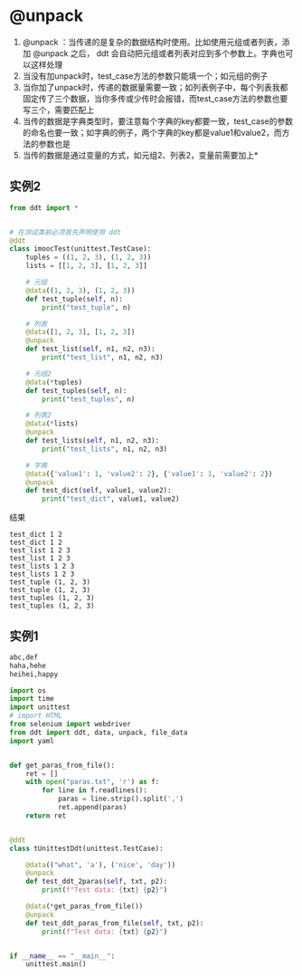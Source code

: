 # @unpack

1. @unpack ：当传递的是复杂的数据结构时使用。比如使用元组或者列表，添加 @unpack 之后， ddt 会自动把元组或者列表对应到多个参数上。字典也可以这样处理
2. 当没有加unpack时，test_case方法的参数只能填一个；如元组的例子
3. 当你加了unpack时，传递的数据量需要一致；如列表例子中，每个列表我都固定传了三个数据，当你多传或少传时会报错，而test_case方法的参数也要写三个，需要匹配上
4. 当传的数据是字典类型时，要注意每个字典的key都要一致，test_case的参数的命名也要一致；如字典的例子，两个字典的key都是value1和value2，而方法的参数也是
5. 当传的数据是通过变量的方式，如元组2、列表2，变量前需要加上*

## 实例2

```py
from ddt import *


# 在测试类前必须首先声明使用 ddt
@ddt
class imoocTest(unittest.TestCase):
    tuples = ((1, 2, 3), (1, 2, 3))
    lists = [[1, 2, 3], [1, 2, 3]]

    # 元组
    @data((1, 2, 3), (1, 2, 3))
    def test_tuple(self, n):
        print("test_tuple", n)

    # 列表
    @data([1, 2, 3], [1, 2, 3])
    @unpack
    def test_list(self, n1, n2, n3):
        print("test_list", n1, n2, n3)

    # 元组2
    @data(*tuples)
    def test_tuples(self, n):
        print("test_tuples", n)

    # 列表2
    @data(*lists)
    @unpack
    def test_lists(self, n1, n2, n3):
        print("test_lists", n1, n2, n3)

    # 字典
    @data({'value1': 1, 'value2': 2}, {'value1': 1, 'value2': 2})
    @unpack
    def test_dict(self, value1, value2):
        print("test_dict", value1, value2)
```
结果
```
test_dict 1 2
test_dict 1 2
test_list 1 2 3
test_list 1 2 3
test_lists 1 2 3
test_lists 1 2 3
test_tuple (1, 2, 3)
test_tuple (1, 2, 3)
test_tuples (1, 2, 3)
test_tuples (1, 2, 3)
```



## 实例1
```txt  paras.txt
abc,def
haha,hehe
heihei,happy
```

```py
import os
import time
import unittest
# import HTML
from selenium import webdriver
from ddt import ddt, data, unpack, file_data
import yaml


def get_paras_from_file():
    ret = []
    with open("paras.txt", 'r') as f:
        for line in f.readlines():
            paras = line.strip().split(',')
            ret.append(paras)
    return ret


@ddt
class tUnittestDdt(unittest.TestCase):

    @data(("what", 'a'), ('nice', 'day'))
    @unpack
    def test_ddt_2paras(self, txt, p2):
        print(f"Test data: {txt} {p2}")

    @data(*get_paras_from_file())
    @unpack
    def test_ddt_paras_from_file(self, txt, p2):
        print(f"Test data: {txt} {p2}")


if __name__ == "__main__":
    unittest.main()
```

